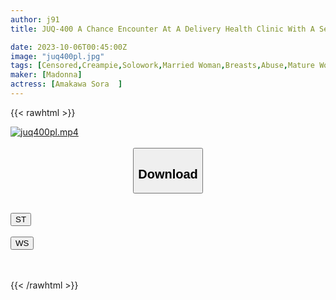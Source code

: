 ```yaml
---
author: j91
title: JUQ-400 A Chance Encounter At A Delivery Health Clinic With A Sexually Harassing Teacher From Student Days. From That Day On, I Was Made To Be A Sex Pet... Sora Amakawa

date: 2023-10-06T00:45:00Z
image: "juq400pl.jpg"
tags: [Censored,Creampie,Solowork,Married Woman,Breasts,Abuse,Mature Woman	]
maker: [Madonna]
actress: [Amakawa Sora 	]
---
```



{{< rawhtml >}}

<div class="video" data-videoid="z74ZAG62ZkHkJY">
    <a href="javascript:;">
        <img src="https://my.j91.asia/posts/juq400pl/juq400pl.jpg" width="WIDTH" height="HEIGHT" alt="juq400pl.mp4" loading="lazy">
    </a>
</div>

<script type="text/javascript" src="https://j91.asia/asset/on-demand-st.js"></script>

<br>
  <link rel="stylesheet" href="https://j91.asia/asset/bs5.css">
  
  <center>
  <button class="btn btn-primary" type="button" data-bs-toggle="collapse" data-bs-target=".multi-collapse" aria-expanded="false" aria-controls="multiCollapseExample1 multiCollapseExample2"><h2>Download</h2></button></center>
</p>
<div class="row">
  <div class="col">
    <div class="collapse multi-collapse" id="multiCollapseExample1">
      <div class="card card-body">
	      	      <br>
<div class="buttons">  
<a href="https://streamtape.to/v/z74ZAG62ZkHkJY"><button class="btn-hover color-3"><i class="fa fa-download"></i> ST</button></a></div>
    </div>
  </div>
</div>
  <div class="col">
    <div class="collapse multi-collapse" id="multiCollapseExample2">
      <div class="card card-body">
	      <br>
<div class="buttons">
    <a href="https://wolfstream.tv/t20wzrsfhw0i"><button class="btn-hover color-9"><i class="fa fa-download"></i> WS</button></a></div>
<br><br>
      </div>
    </div>
  </div>
</div>

{{< /rawhtml >}}
